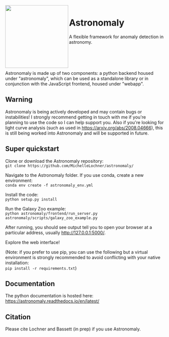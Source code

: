 <image src="Astronomaly_logo.png" width="200" align="left"/> 

# Astronomaly
A flexible framework for anomaly detection in astronomy.

<br>
<br>
<br>
<br>
Astronomaly is made up of two components: a python backend housed under "astronomaly", which can be used as a standalone library
or in conjunction with the JavaScript frontend, housed under "webapp".

## Warning

Astronomaly is being actively developed and may contain bugs or instabilities! I strongly recommend getting in touch with me if you're planning to use the code so I can help support you. Also if you're looking for light curve analysis (such as used in https://arxiv.org/abs/2008.04666), this is still being worked into Astronomaly and will be supported in future.

## Super quickstart

Clone or download the Astronomaly repository:<br>
`git clone https://github.com/MichelleLochner/astronomaly/`

Navigate to the Astronomaly folder. If you use conda, create a new environment:<br>
`conda env create -f astronomaly_env.yml` 

Install the code:<br>
`python setup.py install`

Run the Galaxy Zoo example:<br>
`python astronomaly/frontend/run_server.py astronomaly/scripts/galaxy_zoo_example.py`

After running, you should see output tell you to open your browser at a particular address, usually http://127.0.0.1:5000/.

Explore the web interface!

(Note: if you prefer to use pip, you can use the following but a virtual environment is strongly recommended to avoid conflicting with your native installation:<br>
`pip install -r requirements.txt`)


## Documentation

The python documentation is hosted here:
https://astronomaly.readthedocs.io/en/latest/

## Citation

Please cite Lochner and Bassett (in prep) if you use Astronomaly.




